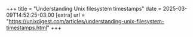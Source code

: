 +++
title = "Understanding Unix filesystem timestamps"
date = 2025-03-09T14:52:25-03:00
[extra]
url = "https://unixdigest.com/articles/understanding-unix-filesystem-timestamps.html"
+++

